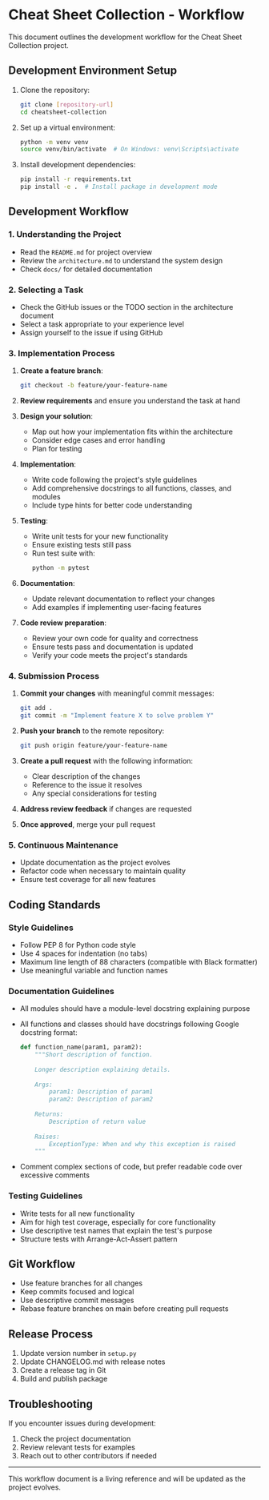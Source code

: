 # Cheat Sheet Collection - Workflow

This document outlines the development workflow for the Cheat Sheet Collection project.

## Development Environment Setup

1. Clone the repository:
   ```bash
   git clone [repository-url]
   cd cheatsheet-collection
   ```

2. Set up a virtual environment:
   ```bash
   python -m venv venv
   source venv/bin/activate  # On Windows: venv\Scripts\activate
   ```

3. Install development dependencies:
   ```bash
   pip install -r requirements.txt
   pip install -e .  # Install package in development mode
   ```

## Development Workflow

### 1. Understanding the Project

- Read the `README.md` for project overview
- Review the `architecture.md` to understand the system design
- Check `docs/` for detailed documentation

### 2. Selecting a Task

- Check the GitHub issues or the TODO section in the architecture document
- Select a task appropriate to your experience level
- Assign yourself to the issue if using GitHub

### 3. Implementation Process

1. **Create a feature branch**:
   ```bash
   git checkout -b feature/your-feature-name
   ```

2. **Review requirements** and ensure you understand the task at hand

3. **Design your solution**:
   - Map out how your implementation fits within the architecture
   - Consider edge cases and error handling
   - Plan for testing

4. **Implementation**:
   - Write code following the project's style guidelines
   - Add comprehensive docstrings to all functions, classes, and modules
   - Include type hints for better code understanding

5. **Testing**:
   - Write unit tests for your new functionality
   - Ensure existing tests still pass
   - Run test suite with:
     ```bash
     python -m pytest
     ```

6. **Documentation**:
   - Update relevant documentation to reflect your changes
   - Add examples if implementing user-facing features

7. **Code review preparation**:
   - Review your own code for quality and correctness
   - Ensure tests pass and documentation is updated
   - Verify your code meets the project's standards

### 4. Submission Process

1. **Commit your changes** with meaningful commit messages:
   ```bash
   git add .
   git commit -m "Implement feature X to solve problem Y"
   ```

2. **Push your branch** to the remote repository:
   ```bash
   git push origin feature/your-feature-name
   ```

3. **Create a pull request** with the following information:
   - Clear description of the changes
   - Reference to the issue it resolves
   - Any special considerations for testing

4. **Address review feedback** if changes are requested

5. **Once approved**, merge your pull request

### 5. Continuous Maintenance

- Update documentation as the project evolves
- Refactor code when necessary to maintain quality
- Ensure test coverage for all new features

## Coding Standards

### Style Guidelines

- Follow PEP 8 for Python code style
- Use 4 spaces for indentation (no tabs)
- Maximum line length of 88 characters (compatible with Black formatter)
- Use meaningful variable and function names

### Documentation Guidelines

- All modules should have a module-level docstring explaining purpose
- All functions and classes should have docstrings following Google docstring format:
  ```python
  def function_name(param1, param2):
      """Short description of function.
      
      Longer description explaining details.
      
      Args:
          param1: Description of param1
          param2: Description of param2
          
      Returns:
          Description of return value
          
      Raises:
          ExceptionType: When and why this exception is raised
      """
  ```

- Comment complex sections of code, but prefer readable code over excessive comments

### Testing Guidelines

- Write tests for all new functionality
- Aim for high test coverage, especially for core functionality
- Use descriptive test names that explain the test's purpose
- Structure tests with Arrange-Act-Assert pattern

## Git Workflow

- Use feature branches for all changes
- Keep commits focused and logical
- Use descriptive commit messages
- Rebase feature branches on main before creating pull requests

## Release Process

1. Update version number in `setup.py`
2. Update CHANGELOG.md with release notes
3. Create a release tag in Git
4. Build and publish package

## Troubleshooting

If you encounter issues during development:

1. Check the project documentation
2. Review relevant tests for examples
3. Reach out to other contributors if needed

---

This workflow document is a living reference and will be updated as the project evolves.
